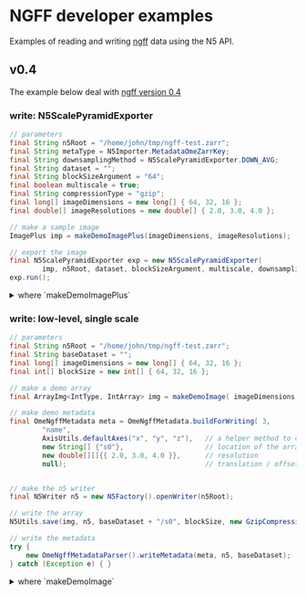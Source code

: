 # NGFF developer examples 

Examples of reading and writing [ngff](https://github.com/ome/ngff) data using the N5 API.

## v0.4

The example below deal with [ngff version 0.4](https://ngff.openmicroscopy.org/0.4/)

### write: N5ScalePyramidExporter

```java
// parameters
final String n5Root = "/home/john/tmp/ngff-test.zarr";
final String metaType = N5Importer.MetadataOmeZarrKey;
final String downsamplingMethod = N5ScalePyramidExporter.DOWN_AVG;
final String dataset = "";
final String blockSizeArgument = "64";
final boolean multiscale = true;
final String compressionType = "gzip";
final long[] imageDimensions = new long[] { 64, 32, 16 };
final double[] imageResolutions = new double[] { 2.0, 3.0, 4.0 };

// make a sample image
ImagePlus imp = makeDemoImagePlus(imageDimensions, imageResolutions);

// export the image
final N5ScalePyramidExporter exp = new N5ScalePyramidExporter(
        imp, n5Root, dataset, blockSizeArgument, multiscale, downsamplingMethod, metaType, compressionType );
exp.run();
```


<details>

<summary>where `makeDemoImagePlus`</summary>

```java
public static ImagePlus makeDemoImagePlus( long[] dimensions, double... resolution )
{
    final IntImagePlus<IntType> img = ImagePlusImgs.ints(dimensions);
    final PlanarCursor<IntType> c = img.cursor();
    int i = 0;
    while( c.hasNext() )
        c.next().set(i++);

    final ImagePlus imp = img.getImagePlus();
    for( i = 0; i < resolution.length; i++ )
        if( i == 0 )
            imp.getCalibration().pixelWidth = resolution[i];
        else if( i == 1 )
            imp.getCalibration().pixelHeight = resolution[i];
        else if( i == 2 )
            imp.getCalibration().pixelDepth = resolution[i];

    return imp;
}
```

</details>


### write: low-level, single scale

```java
// parameters
final String n5Root = "/home/john/tmp/ngff-test.zarr";
final String baseDataset = "";
final long[] imageDimensions = new long[] { 64, 32, 16 };
final int[] blockSize = new int[] { 64, 32, 16 };

// make a demo array
final ArrayImg<IntType, IntArray> img = makeDemoImage( imageDimensions );

// make demo metadata
final OmeNgffMetadata meta = OmeNgffMetadata.buildForWriting( 3,
        "name",
        AxisUtils.defaultAxes("x", "y", "z"), 	// a helper method to create axes
        new String[] {"s0"}, 					// location of the array in the hierarchy
        new double[][]{{ 2.0, 3.0, 4.0 }},		// resolution
        null);									// translation / offset (if null, interpreted as zero)


// make the n5 writer
final N5Writer n5 = new N5Factory().openWriter(n5Root);

// write the array
N5Utils.save(img, n5, baseDataset + "/s0", blockSize, new GzipCompression());

// write the metadata
try {
    new OmeNgffMetadataParser().writeMetadata(meta, n5, baseDataset);
} catch (Exception e) { }
```

<details>

<summary>where `makeDemoImage`</summary>

```java
public static ArrayImg<IntType, IntArray> makeDemoImage( long[] dimensions )
{
    int N = 1;
    for (int i = 0; i < dimensions.length; i++)
        N *= dimensions[i];

    return ArrayImgs.ints(
            IntStream.range(0, N).toArray(),
            dimensions);
}
```

</details>
